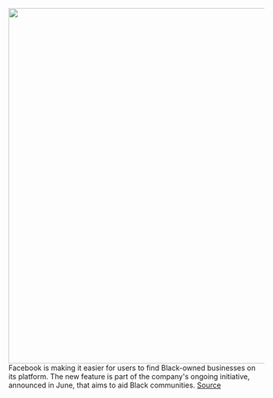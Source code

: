 <img src='https://cdn.vox-cdn.com/thumbor/9Lxw18DkUNss0mB46C6UiLBpHag=/0x0:2040x1360/1200x800/filters:focal(857x517:1183x843)/cdn.vox-cdn.com/uploads/chorus_image/image/67228416/acastro_180522_facebook_0002.0.jpg' width='700px' /><br/>
Facebook is making it easier for users to find Black-owned businesses on its platform. The new feature is part of the company's ongoing initiative, announced in June, that aims to aid Black communities.
<a href='https://www.theverge.com/2020/8/19/21375938/facebook-black-owned-businesses-nearby-feature-subsection'> Source <a/>
